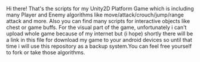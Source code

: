 Hi there! That's the scripts for my Unity2D Platform Game which is including many Player and Enemy algorithms like move/attack/crouch/jump/range attack and more. Also you can 
find many scripts for interactive objects like chest or game buffs. For the visual part of the game, unfortunately i can't upload whole game because of my internet but 
(i hope) shortly there will be a link in this file for download my game to your android devices so until that time i will use this repository as a backup system.You can
feel free yourself to fork or take those algorithms.
